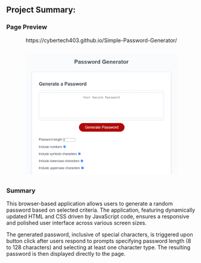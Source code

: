 ## Project Summary: 

### Page Preview 

<p align="center">
https://cybertech403.github.io/Simple-Password-Generator/

##

<p align="center">
<img src="https://github.com/CyberTech403/Simple-Password-Generator/blob/main/Assets/Screenshot.png" width = "80%"> 

##

### Summary 

This browser-based application allows users to generate a random password based on selected criteria. The application, featuring dynamically updated HTML and CSS driven by JavaScript code, ensures a responsive and polished user interface across various screen sizes. 

The generated password, inclusive of special characters, is triggered upon button click after users respond to prompts specifying password length (8 to 128 characters) and selecting at least one character type. The resulting password is then displayed directly to the page.

